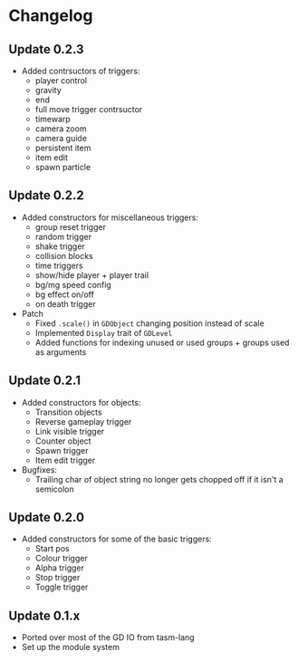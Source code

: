 # Changelog

## Update 0.2.3
 * Added contrsuctors of triggers:
    * player control
    * gravity
    * end
    * full move trigger contrsuctor
    * timewarp
    * camera zoom
    * camera guide
    * persistent item
    * item edit
    * spawn particle

## Update 0.2.2
 * Added constructors for miscellaneous triggers:
    * group reset trigger
    * random trigger
    * shake trigger
    * collision blocks
    * time triggers
    * show/hide player + player trail
    * bg/mg speed config
    * bg effect on/off
    * on death trigger
 * Patch
    * Fixed `.scale()` in `GDObject` changing position instead of scale
    * Implemented `Display` trait of `GDLevel`
    * Added functions for indexing unused or used groups + groups used as arguments

## Update 0.2.1
 * Added constructors for objects:
    * Transition objects
    * Reverse gameplay trigger
    * Link visible trigger
    * Counter object
    * Spawn trigger
    * Item edit trigger
 * Bugfixes:
    * Trailing char of object string no longer gets chopped off if it isn't a semicolon

## Update 0.2.0
 * Added constructors for some of the basic triggers:
    * Start pos
    * Colour trigger
    * Alpha trigger
    * Stop trigger
    * Toggle trigger

## Update 0.1.x
 * Ported over most of the GD IO from tasm-lang
 * Set up the module system